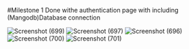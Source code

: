 #Milestone 1
Done withe authentication page with including (Mangodb)Database connection


![Screenshot (699)](https://user-images.githubusercontent.com/42439675/136088159-0cbf49b5-c1dc-4d1a-9d0a-121b962d09fc.png)
![Screenshot (697)](https://user-images.githubusercontent.com/42439675/136088167-79669522-56fc-41f0-ba55-d2d88c3c3b11.png)
![Screenshot (696)](https://user-images.githubusercontent.com/42439675/136088183-0625ee88-c3e7-41ee-8db5-cea8a52240b9.png)
![Screenshot (700)](https://user-images.githubusercontent.com/42439675/136088192-8c11d1e8-f9cf-4a80-8c04-12ff74e10113.png)
![Screenshot (701)](https://user-images.githubusercontent.com/42439675/136090458-284ee3c5-8022-4939-8994-21c4f8e0d8dd.png)

